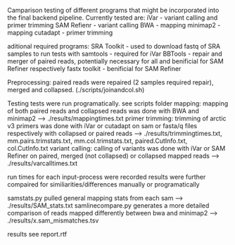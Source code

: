 Camparison testing of different programs that might be incorporated into the final backend pipeline.
Currently tested are:
iVar - variant calling and primer trimming
SAM Refienr - variant calling
BWA - mapping
minimap2 - mapping
cutadapt - primer trimming

aditional required programs:
SRA Toolkit - used to download fastq of SRA samples to run tests with
samtools - required for iVar
BBTools - repair and merger of paired reads, potentially necessary for all and benificial for SAM Refiner respectively
fastx toolkit - benificial for SAM Refiner

Preprocessing:
paired reads were repaired (2 samples required repair), merged and collapsed. (./scripts/joinandcol.sh)

Testing
tests were run programatically.  see scripts folder
mapping:
mapping of both paired reads and collapsed reads was done with BWA and minimap2 --> ./results/mappingtimes.txt
primer trimming:
trimming of arctic v3 primers was done with iVar or cutadapt on sam or fasta/q files respectively with collapsed or paired reads --> ./results/trimmingtimes.txt, mm.pairs.trimstats.txt, mm.col.trimstats.txt, paired.CutInfo.txt, col.CutInfo.txt
variant calling:
calling of variants was done with iVar or SAM Refiner on paired, merged (not collapsed) or collapsed mapped reads --> ./results/varcalltimes.txt

run times for each input-process were recorded
results were further compaired for similiarities/differences manually or programatically

samstats.py pulled general mapping stats from each sam --> ./results/SAM_stats.txt
samlinecompare.py generates a more detailed comparison of reads mapped differently between bwa and minimap2 --> ./results/x.sam_mismatches.tsv


results
see report.rtf
